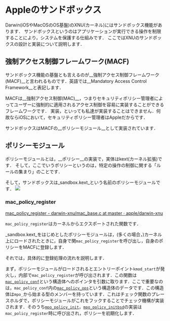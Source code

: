 # Appleのサンドボックス

Darwin(iOSやMacOSのOS基盤)のXNU(カーネル)にはサンドボックス機能があります．
サンドボックスというのはアプリケーションが実行できる操作を制限することにより，システムを保護する仕組みです．
ここではXNUのサンドボックスの設計と実装について説明します．

## 強制アクセス制御フレームワーク(MACF)

サンドボックス機能の基盤とも言えるのが__強制アクセス制御フレームワーク(MACF)__と言われるものです．英語では__Mandatory Access Control Framework__と表記します．

MACFは__強制アクセス制御(MAC)__，つまりセキュリティポリシー管理者によってユーザーに強制的に適用されるアクセス制御を容易に実装することができるフレームワークです．
実装，といっても私達が実装することはできません．何故ならiOSにおいて，セキュリティポリシー管理者はAppleだからです．

サンドボックスはMACFの__ポリシーモジュール__として実装されています．

## ポリシーモジュール

ポリシーモジュールとは，__ポリシー__の実装で，実体はkext(カーネル拡張)です．
そして，ここでいうポリシーというのは，特定の操作の制御に関する「ルールの集まり」のことです．

そして，サンドボックスは_sandbox.kext_という名前のポリシーモジュールです．
![](https://tva1.sinaimg.cn/large/007S8ZIlgy1ggivspc3dij326y05qabd.jpg)

### mac_policy_register

[mac_policy_register - darwin-xnu/mac_base.c at master · apple/darwin-xnu](https://github.com/apple/darwin-xnu/blob/master/security/mac_base.c#L641) 

`mac_policy_register`はカーネルからエクスポートされた関数です．

_sandbox.kext_をはじめとしたポリシーモジュールは，(多くの場合，)カーネル上にロードされたときに，自身で関`mac_policy_register`を呼び出し，自身のポリシーをMACFに登録します．

それでは，具体的に登録処理の流れを説明します．

まず，ポリシーモジュールがロードされるとエントリーポイント`kmod_start`が発火し，内部で`mac_policy_register`が呼び出されます．この関数は[`mac_policy_conf`](https://github.com/apple/darwin-xnu/blob/master/security/mac_policy.h#L6708)という構造体へのポインタを引数に取ります．ここで重要なのは，`mac_policy_conf`内の[`mac_policy_ops`](https://github.com/apple/darwin-xnu/blob/master/security/mac_policy.h#L6292)という構造体のデータです．この構造体は`mpo_`から始まる型のメンバーを持っています．これはチェック関数のプレースホルダで，ポリシーモジュールがこれをフックすることでチェック機構が実装されます．そのうち[`mpo_policy_init`](https://github.com/apple/darwin-xnu/blob/master/security/mac_base.c#L778)，[`mpo_policy_initbsd`](https://github.com/apple/darwin-xnu/blob/master/security/mac_base.c#L782)の実装は`mac_policy_register`時に呼び出され，ポリシーを初期化します．

